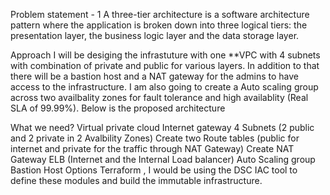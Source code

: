 Problem statement - 1
A three-tier architecture is a software architecture pattern where the application is broken down into three logical tiers: the presentation layer, the business logic layer and the data storage layer.

Approach
I will be desiging the infrastuture with one **VPC with 4 subnets with combination of private and public for various layers. In addition to that there will be a bastion host and a NAT gateway for the admins to have access to the infrastructure. I am also going to create a Auto scaling group across two availbality zones for fault tolerance and high availablity (Real SLA of 99.99%). Below is the proposed architecture

What we need?
Virtual private cloud
Internet gateway
4 Subnets (2 public and 2 private in 2 Avalbility Zones)
Create two Route tables (public for internet and private for the traffic through NAT Gateway)
Create NAT Gateway
ELB (Internet and the Internal Load balancer)
Auto Scaling group
Bastion Host
Options
Terraform , I would be using the DSC IAC tool to define these modules and build the immutable infrastructure.
